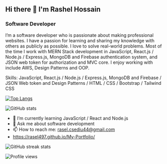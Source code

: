  
## Hi there 👋 I'm Rashel Hossain

### Software Developer

I’m a software developer who is passionate about making professional websites. I have a passion for learning and sharing my knowledge with others as publicly as possible. I love to solve real-world problems. Most of the time I work with MERN Stack development in JavaScript, React.js / Node.js / Express.js, MongoDB and Firebase authentication system, and JSON web token for authorization and MVC core. I enjoy working with include AWS, Design Patterns and OOP.

Skills: JavaScript, React.js / Node.js / Express.js, MongoDB and Firebase / JSON Web token and Design Patterns / HTML / CSS / Bootstrap / Tailwind CSS

[![Top Langs](https://github-readme-stats.vercel.app/api/top-langs/?username=rasel497)](https://github.com/rasel497/github-readme-stats)

![GitHub stats](https://github-readme-stats.vercel.app/api?username=rasel497&show_icons=true)  

- 🌱 I’m currently learning JavaScript /  React and  Node.js  
- 💬 Ask me about software development 
- 📫 How to reach me: rasel.csediu44@gmail.com
- https://rasel497.github.io/My-Portfolio/

![GitHub streak stats](https://github-readme-streak-stats.herokuapp.com/?user=rasel497)  

![Profile views](https://gpvc.arturio.dev/rasel497)  
